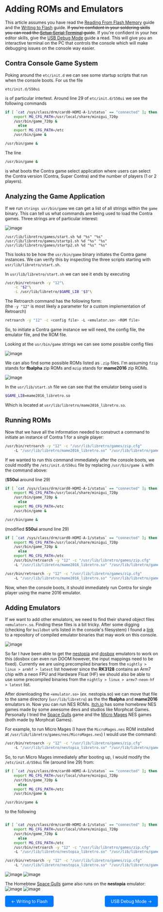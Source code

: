 # Adding ROMs and Emulators

This article assumes you have read the [Reading From Flash Memory](ReadingFlash.md) guide and the [Writing to Flash](WritingFlash.md) guide. ~~If you're confident in your soldering skills you can read the [Setup Serial Terminal](SetupSerialTerminal.md) guide~~. If you're confident in your hex editor skills, give the [USB Debug Mode](USBDebug.md) guide a read. This will give you an interactive terminal on the PC that controls the console which will make debugging issues on the console way easier.


## Contra Console Game System
Poking around the `etc/init.d` we can see some startup scripts that run when the console boots. For us the file  

`etc/init.d/S50ui`

is of particular intertest. Around line 29 of `etc/init.d/S50ui` we see the following commands
```bash
if [ `cat /sys/class/drm/card0-HDMI-A-1/status` == "connected" ]; then
	export MG_CFG_PATH=/usr/local/share/minigui_720p
	/usr/bin/game_720p &
      else
	export MG_CFG_PATH=/etc
	/usr/bin/game &

/usr/bin/game &
```

The line 
```bash
/usr/bin/game &
```
is what boots the Contra game select application where users can select the Contra version (Contra, Super Contra) and the number of players (1 or 2 players).


## Analyzing the Game Application
If we run `strings usr/bin/game` we can get a list of all strings within the `game` binary. This can tell us what commands are being used to load the Contra games. Three strings are of particular interest:

![image](web/GameBinaryAnalysis.png)

```
/usr/lib/libretro/games/start.sh %d "%s" "%s"
/usr/lib/libretro/games/startp1.sh %d "%s" "%s"
/usr/lib/libretro/games/startp2.sh %d "%s" "%s"
```
This looks to be how the `usr/bin/game` binary initiates the Contra game instances. We can verify this by inspecting the three scripts starting with `usr/lib/libretro/start.sh`.

In `usr/lib/libretro/start.sh` we can see it ends by executing

```bash
/usr/bin/retroarch -y "12"\
    -c "$2"\
    -L /usr/lib/libretro/$GAME_LIB "$3"\
```

The Retroarch command has the following form: \
(the `-y "12"` is most likely a parameter for a custom implementation of Retroarch)

```bash
retroarch -y "12" -c <config file> -L <emulator.so> <ROM file>
```

So, to initiate a Contra game instance we will need, the config file, the emulator file, and the ROM file.

Looking at the `usr/bin/game` strings we can see some possible config files

![image](web/LibretroConfigFilesCapture.png)

We can also find some possible ROMs listed as `.zip` files. I'm assuming `fzip` stands for **fbalpha** zip ROMs and `mzip` stands for **mame2016** zip ROMs. 

![image](web/ContraZipFilesCapture.png)

In the `usr/lib/start.sh` file we can see that the emulator being used is

```bash
$GAME_LIB=mame2016_libretro.so 
```

Which is located at `usr/lib/libretro/mame2016_libretro.so`.

## Running ROMs

Now that we have all the information needed to construct a command to initiate an instance of Contra 1 for a single player:

```bash
/usr/bin/retroarch -y "12" -c "/usr/lib/libretro/games/zip.cfg" 
    -L "/usr/lib/libretro/mame2016_libretro.so" "/usr/lib/libretro/games/mzip/contra1.zip"
```

If we wanted to run this command immediately after the console boots, we could modify the `/etc/init.d/S50ui` file by replacing `/usr/bin/game &` with the command above:

(**S50ui** around line 29)
```bash
if [ `cat /sys/class/drm/card0-HDMI-A-1/status` == "connected" ]; then
	export MG_CFG_PATH=/usr/local/share/minigui_720p
	/usr/bin/game_720p &
      else
	export MG_CFG_PATH=/etc
	/usr/bin/game &

/usr/bin/game &
```

(modified **S50ui** around line 29)
```bash
if [ `cat /sys/class/drm/card0-HDMI-A-1/status` == "connected" ]; then
	export MG_CFG_PATH=/usr/local/share/minigui_720p
	/usr/bin/game_720p &
      else
	export MG_CFG_PATH=/etc
	/usr/bin/retroarch -y "12" -c "/usr/lib/libretro/games/zip.cfg" 
    -L "/usr/lib/libretro/mame2016_libretro.so" "/usr/lib/libretro/games/mzip/contra1.zip" &

/usr/bin/retroarch -y "12" -c "/usr/lib/libretro/games/zip.cfg" 
    -L "/usr/lib/libretro/mame2016_libretro.so" "/usr/lib/libretro/games/mzip/contra1.zip" &
```

Now, when the console boots, it should immediately run Contra for single player using the mame 2016 emulator.

## Adding Emulators
If we want to add other emulators, we need to find their shared object files `<emulator>.so`. Finding these files is a bit tricky. After some digging (checking for `buildbot` urls listed in the console's filesystem) I found a [link](https://buildbot.libretro.com/nightly/linux/armhf/latest/) to a repository of compiled emulator binaries that may work on this console.

![image](web/EmulatorBinariesCapture.png)

So far I have been able to get the [nestopia]() and [dosbox]() emulators to work on this (dosbox can even run DOOM however, the input mappings need to be fixed). Currently we are using precompiled binaries from the `nightly > linux > armhf > latest` list however since the **RK3128** contains an Arm7 chip with a neon FPU and Hardware Float (HF) we should also be able to use some precompiled binaries from the `nightly > linux > armv7-neon-hf > latest` list.

After downloading the `<emulator.so>` (*ex.* nestopia.so) we can move that file to the same directory (`usr/lib/libretro`) as the the **fbalpha** and **mame2016** emulators in. Now you can run NES ROMs. [itch.io](itch.io) has some homebrew NES games made by some awesome devs and studios like Morphcat Games. Personally I tried the [Space Gulls](https://morphcatgames.itch.io/spacegulls) game and the [Micro Mages](http://morphcat.de/micromages/) NES  games (both made by Morphcat Games).

For example, to run Micro Mages (I have the `MicroMages.nes` ROM installed at `/usr/lib/libretro/games/nes/MicroMages.nes`) I would use the command:
```bash
/usr/bin/retroarch -y "12" -c "/usr/lib/libretro/games/zip.cfg" 
    -L "/usr/lib/libretro/nestopia_libretro.so" "/usr/lib/libretro/games/nes/MicroMages.nes"
```


So, to run Micro Mages immediately after booting up, I would modify the `/etc/init.d/S50ui` file (around line 29) from:
```bash
if [ `cat /sys/class/drm/card0-HDMI-A-1/status` == "connected" ]; then
	export MG_CFG_PATH=/usr/local/share/minigui_720p
	/usr/bin/game_720p &
      else
	export MG_CFG_PATH=/etc
	/usr/bin/game &

/usr/bin/game &
```

to the following

```bash

if [ `cat /sys/class/drm/card0-HDMI-A-1/status` == "connected" ]; then
	export MG_CFG_PATH=/usr/local/share/minigui_720p
	/usr/bin/game_720p &
      else
	export MG_CFG_PATH=/etc
	/usr/bin/retroarch -y "12" -c "/usr/lib/libretro/games/zip.cfg" 
    -L "/usr/lib/libretro/nestopia_libretro.so" "/usr/lib/libretro/games/nes/MicroMages.nes" &

/usr/bin/retroarch -y "12" -c "/usr/lib/libretro/games/zip.cfg" 
    -L "/usr/lib/libretro/nestopia_libretro.so" "/usr/lib/libretro/games/nes/MicroMages.nes" &
```

![image](web/MicroMagesTitleCapture.jpg)
![image](web/MicroMagesGameplayCapture.jpg)


The Homebtew [Space Gulls](https://morphcatgames.itch.io/spacegulls) game also runs on the **nestopia** emulator:
![image](web/SpaceGullTitleCapture.jpg)
![image](web/SpaceGullGameplayCapture.jpg)

<div style="display: flex; justify-content: space-between;">
  <a href="WritingFlash.md" style="text-decoration: none; padding: 10px 20px; background-color: #007BFF; color: white; border-radius: 5px;">&larr; Writing to Flash</a>
  <a href="USBDebug.md" style="text-decoration: none; padding: 10px 20px; background-color: #007BFF; color: white; border-radius: 5px;">USB Debug Mode &rarr;</a>
</div>
